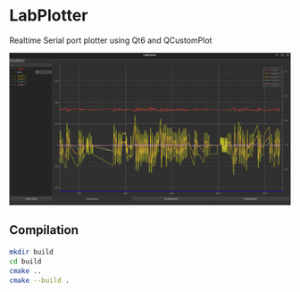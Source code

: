 # LabPlotter

Realtime Serial port plotter using Qt6 and QCustomPlot

![LabPlotter screenshot](/doc/images/appScreenshot.png)



## Compilation

```bash
mkdir build
cd build
cmake ..
cmake --build .
```